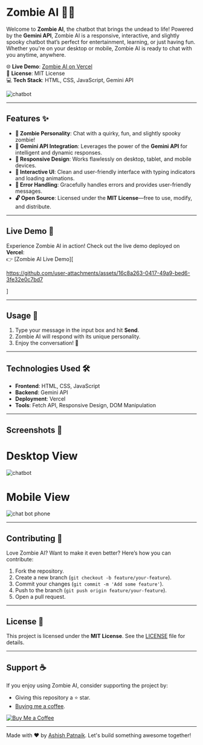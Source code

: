 # Zombie AI 🤖🧟

Welcome to **Zombie AI**, the chatbot that brings the undead to life! Powered by the **Gemini API**, Zombie AI is a responsive, interactive, and slightly spooky chatbot that’s perfect for entertainment, learning, or just having fun. Whether you're on your desktop or mobile, Zombie AI is ready to chat with you anytime, anywhere.

🌐 **Live Demo**: [Zombie AI on Vercel](https://zombie-ai.vercel.app/)  
📜 **License**: MIT License  
💻 **Tech Stack**: HTML, CSS, JavaScript, Gemini API  

![chatbot](https://github.com/user-attachments/assets/0779ab74-f4ad-4a19-893b-5616cba1f23f)
 <!-- Add a demo GIF or screenshot here -->

---

## Features ✨

- **🧟 Zombie Personality**: Chat with a quirky, fun, and slightly spooky zombie!  
- **🤖 Gemini API Integration**: Leverages the power of the **Gemini API** for intelligent and dynamic responses.  
- **📱 Responsive Design**: Works flawlessly on desktop, tablet, and mobile devices.  
- **💬 Interactive UI**: Clean and user-friendly interface with typing indicators and loading animations.  
- **🚨 Error Handling**: Gracefully handles errors and provides user-friendly messages.  
- **🔓 Open Source**: Licensed under the **MIT License**—free to use, modify, and distribute.  

---

## Live Demo 🚀

Experience Zombie AI in action! Check out the live demo deployed on **Vercel**:  
👉 [Zombie AI Live Demo][ 

https://github.com/user-attachments/assets/16c8a263-0417-49a9-bed6-3fe32e0c7bd7

]



---

## Usage 💬

1. Type your message in the input box and hit **Send**.  
2. Zombie AI will respond with its unique personality.  
3. Enjoy the conversation! 🧟  

---

## Technologies Used 🛠️

- **Frontend**: HTML, CSS, JavaScript  
- **Backend**: Gemini API  
- **Deployment**: Vercel  
- **Tools**: Fetch API, Responsive Design, DOM Manipulation  

---

## Screenshots 📸

# Desktop View
![chatbot](https://github.com/user-attachments/assets/0d2b1e31-4609-485f-8d80-1decad34d25c)

# Mobile View
![chat bot phone](https://github.com/user-attachments/assets/59bb42b6-d9f7-4ac5-b106-e885b1bd5486)


---

## Contributing 🤝

Love Zombie AI? Want to make it even better? Here’s how you can contribute:

1. Fork the repository.  
2. Create a new branch (`git checkout -b feature/your-feature`).  
3. Commit your changes (`git commit -m 'Add some feature'`).  
4. Push to the branch (`git push origin feature/your-feature`).  
5. Open a pull request.  

---

## License 📜

This project is licensed under the **MIT License**. See the [LICENSE](LICENSE) file for details.  

---

## Support ☕

If you enjoy using Zombie AI, consider supporting the project by:  
- Giving this repository a ⭐️ star.  
- [Buying me a coffee](https://buymeacoffee.com/your-username).  

[![Buy Me a Coffee](https://img.shields.io/badge/Buy%20Me%20a%20Coffee-FFDD00?style=for-the-badge&logo=buy-me-a-coffee&logoColor=black)](https://buymeacoffee.com/your-username)

---

Made with ❤️ by [Ashish Patnaik](https://github.com/Ashish-Patnaik). Let's build something awesome together!  
